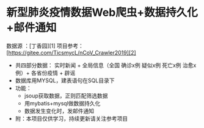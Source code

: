 # 新型肺炎疫情数据Web爬虫+数据持久化+邮件通知
数据源 ：[丁香园][1]
项目参考：[https://gitee.com/TicsmycL/nCoV_Crawler2019][2]
* 共四部分数据： 实时新闻 + 全局信息（全国 确诊x例 疑似x例 死亡x例 治愈x例）+ 各省份疫情 + 辟谣
* 数据库用MYSQL，建表语句在SQL目录下
* 功能：
  * jsoup获取数据，正则匹配筛选数据
  * 用mybatis+mysql做数据持久化
  * 数据发生变化时，发邮件通知
* 附：本项目仅供学习，持续更新请关注参考项目
